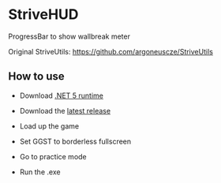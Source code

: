 # StriveHUD

ProgressBar to show wallbreak meter

Original StriveUtils: https://github.com/argoneuscze/StriveUtils

## How to use

- Download [.NET 5 runtime](https://dotnet.microsoft.com/download/dotnet/thank-you/runtime-desktop-5.0.7-windows-x64-installer)
- Download the [latest release](https://github.com/carekovisk/StriveHUD/releases/latest)

- Load up the game
- Set GGST to borderless fullscreen
- Go to practice mode
- Run the .exe
